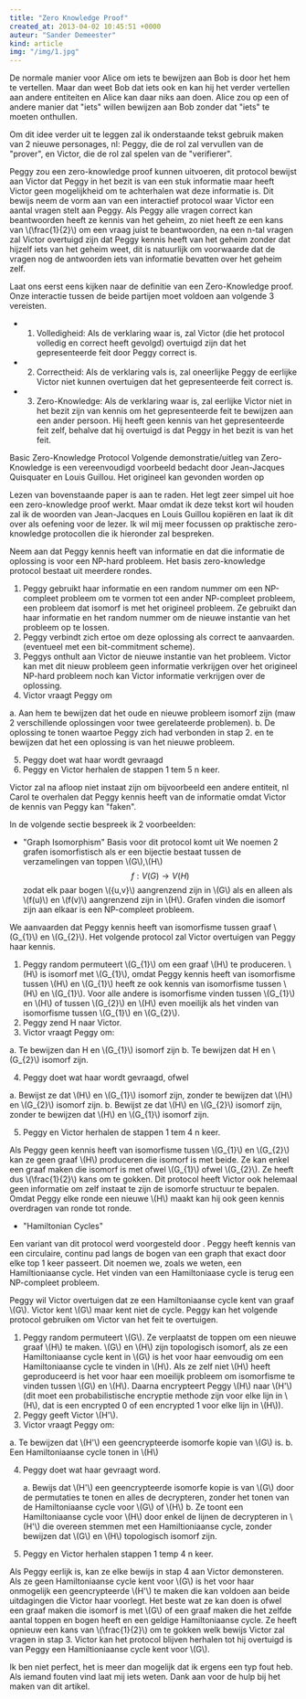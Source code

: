 ```yaml
---
title: "Zero Knowledge Proof"
created_at: 2013-04-02 10:45:51 +0000
auteur: "Sander Demeester"
kind: article
img: "/img/1.jpg"
---
```

De normale manier voor Alice om iets te bewijzen aan Bob is door het hem te vertellen. Maar dan weet Bob dat iets ook en kan hij het verder vertellen aan andere entiteiten en Alice kan daar niks aan doen. Alice zou op een of andere manier dat "iets" willen bewijzen aan Bob zonder dat "iets" te moeten onthullen.

Om dit idee verder uit te leggen zal ik onderstaande tekst gebruik maken van 2 nieuwe personages, nl: Peggy, die de rol zal vervullen van de "prover", en Victor, die de rol zal spelen van de "verifierer".

Peggy zou een zero-knowledge proof kunnen uitvoeren, dit protocol bewijst aan Victor dat Peggy in het bezit is van een stuk informatie maar heeft Victor geen mogelijkheid om te achterhalen wat deze informatie is. Dit bewijs neem de vorm aan van een interactief protocol waar Victor een aantal vragen stelt aan Peggy. Als Peggy alle vragen correct kan beantwoorden heeft ze kennis van het geheim, zo niet heeft ze een kans van \\(\frac{1}{2}\\) om een vraag juist te beantwoorden, na een n-tal vragen zal Victor overtuigd zijn dat Peggy kennis heeft van het geheim zonder dat hijzelf iets van het geheim weet, dit is natuurlijk om voorwaarde dat de vragen nog de antwoorden iets van informatie bevatten over het geheim zelf.

Laat ons eerst eens kijken naar de definitie van een Zero-Knowledge proof.
Onze interactie tussen de beide partijen moet voldoen aan volgende 3 vereisten.

- 1. Volledigheid:
Als de verklaring waar is, zal Victor (die het protocol volledig en correct heeft gevolgd) overtuigd zijn dat het gepresenteerde feit door Peggy correct is.
- 2. Correctheid:
Als de verklaring vals is, zal oneerlijke Peggy de eerlijke Victor niet kunnen overtuigen dat het gepresenteerde feit correct is.
- 3. Zero-Knowledge:
Als de verklaring waar is, zal eerlijke Victor niet in het bezit zijn van kennis om het gepresenteerde feit te bewijzen aan een ander persoon. Hij heeft geen kennis van het gepresenteerde feit zelf, behalve dat hij overtuigd is dat Peggy in het bezit is van het feit.

Basic Zero-Knowledge Protocol
Volgende demonstratie/uitleg van Zero-Knowledge is een vereenvoudigd voorbeeld bedacht door Jean-Jacques Quisquater en Louis Guillou. Het origineel kan gevonden worden op 

Lezen van bovenstaande paper is aan te raden. Het legt zeer simpel uit hoe een zero-knowledge proof werkt. Maar omdat ik deze tekst kort wil houden zal ik de woorden van Jean-Jacques en Louis Guillou kopiëren en laat ik dit over als oefening voor de lezer. Ik wil mij meer focussen op praktische zero-knowledge protocollen die ik hieronder zal bespreken. 



Neem aan dat Peggy kennis heeft van informatie en dat die informatie de oplossing is voor een NP-hard probleem. Het basis zero-knowledge protocol bestaat uit meerdere rondes.

1. Peggy gebruikt haar informatie en een random nummer om een NP-compleet probleem om te vormen tot een ander NP-compleet probleem, een probleem dat isomorf is met het origineel probleem. Ze gebruikt dan haar informatie en het random nummer om de nieuwe instantie van het probleem op te lossen.
2. Peggy verbindt zich ertoe om deze oplossing als correct te aanvaarden. (eventueel met een bit-commitment scheme).
3. Peggys onthult aan Victor de nieuwe instantie van het probleem. Victor kan met dit nieuw probleem geen informatie verkrijgen over het origineel NP-hard probleem noch kan Victor informatie verkrijgen over de oplossing.
4. Victor vraagt Peggy om

a. Aan hem te bewijzen dat het oude en nieuwe probleem isomorf zijn (maw 2 verschillende oplossingen voor twee gerelateerde problemen).
b. De oplossing te tonen waartoe Peggy zich had verbonden in stap 2. en te bewijzen dat het een oplossing is van het nieuwe probleem.

5. Peggy doet wat haar wordt gevraagd
6. Peggy en Victor herhalen de stappen 1 tem 5 n keer.


Victor zal na afloop niet instaat zijn om bijvoorbeeld een andere entiteit, nl Carol te overhalen dat Peggy kennis heeft van de informatie omdat Victor de kennis van Peggy kan "faken". 

In de volgende sectie bespreek ik 2 voorbeelden:

- "Graph Isomorphism"
Basis voor dit protocol komt uit 
We noemen 2 grafen isomorfistisch als er een bijectie bestaat tussen de verzamelingen van toppen \\(G\\),\\(H\\)
$$
\begin{equation*}
f : V(G) \rightarrow V(H)
\end{equation*}
$$
zodat elk paar bogen \\({u,v}\\) aangrenzend zijn in \\(G\\) als en alleen als \\(f(u)\\) en \\(f(v)\\) aangrenzend zijn in \\(H\\).
Grafen vinden die isomorf zijn aan elkaar is een NP-compleet probleem.

We aanvaarden dat Peggy kennis heeft van isomorfisme tussen graaf \\(G_{1}\\) en \\(G_{2}\\).
Het volgende protocol zal Victor overtuigen van Peggy haar kennis.


1. Peggy random permuteert \\(G_{1}\\) om een graaf \\(H\\) te produceren. \\(H\\) is isomorf met \\(G_{1}\\), omdat Peggy kennis heeft van isomorfisme tussen \\(H\\) en \\(G_{1}\\) heeft ze ook kennis van isomorfisme tussen \\(H\\) en \\(G_{1}\\). Voor alle andere is isomorfisme vinden tussen \\(G_{1}\\) en \\(H\\) of tussen \\(G_{2}\\) en \\(H\\) even moeilijk als het vinden van isomorfisme tussen \\(G_{1}\\) en \\(G_{2}\\).
2. Peggy zend H naar Victor.
3. Victor vraagt Peggy om:

a. Te bewijzen dan H en \\(G_{1}\\) isomorf zijn 
b. Te bewijzen dat H en \\(G_{2}\\) isomorf zijn.

4. Peggy doet wat haar wordt gevraagd, ofwel

a. Bewijst ze dat \\(H\\) en \\(G_{1}\\) isomorf zijn, zonder te bewijzen dat \\(H\\) en \\(G_{2}\\) isomorf zijn.
b. Bewijst ze dat \\(H\\) en \\(G_{2}\\) isomorf zijn, zonder te bewijzen dat \\(H\\) en \\(G_{1}\\) isomorf zijn.

5. Peggy en Victor herhalen de stappen 1 tem 4 n keer.


Als Peggy geen kennis heeft van isomorfisme tussen \\(G_{1}\\) en \\(G_{2}\\) kan ze geen graaf \\(H\\) produceren die isomorf is met beide. Ze kan enkel een graaf maken die isomorf is met ofwel \\(G_{1}\\) ofwel \\(G_{2}\\). Ze heeft dus \\(\frac{1}{2}\\) kans om te gokken. 
Dit protocol heeft Victor ook helemaal geen informatie om zelf instaat te zijn de isomorfe structuur te bepalen. Omdat Peggy elke ronde een nieuwe \\(H\\) maakt kan hij ook geen kennis overdragen van ronde tot ronde.

- "Hamiltonian Cycles"

Een variant van dit protocol werd voorgesteld door .
Peggy heeft kennis van een circulaire, continu pad langs de bogen van een graph that exact door elke top 1 keer passeert. Dit noemen we, zoals we weten, een Hamiltioniaanse cycle. Het vinden van een Hamiltoniaase cycle is terug een NP-compleet probleem.

Peggy wil Victor overtuigen dat ze een Hamiltoniaanse cycle kent van graaf \\(G\\). Victor kent \\(G\\) maar kent niet de cycle. Peggy kan het volgende protocol gebruiken om Victor van het feit te overtuigen.

1. Peggy random permuteert \\(G\\). Ze verplaatst de toppen om een nieuwe graaf \\(H\\) te maken. \\(G\\) en \\(H\\) zijn topologisch isomorf, als ze een Hamiltoniaanse cycle kent in \\(G\\) is het voor haar eenvoudig om een Hamiltoniaanse cycle te vinden in \\(H\\). Als ze zelf niet \\(H\\) heeft geproduceerd is het voor haar een moeilijk probleem om isomorfisme te vinden tussen \\(G\\) en \\(H\\).
Daarna encrypteert Peggy \\(H\\) naar \\(H'\\) (dit moet een probabilistische encryptie methode zijn voor elke lijn in \\(H\\), dat is een encrypted 0 of een encrypted 1 voor elke lijn in \\(H\\)).
2. Peggy geeft Victor \\(H'\\).
3. Victor vraagt Peggy om:

a. Te bewijzen dat \\(H'\\) een geencrypteerde isomorfe kopie van \\(G\\) is.
b. Een Hamiltoniaanse cycle tonen in \\(H\\)

4. Peggy doet wat haar gevraagt word.

   a. Bewijs dat \\(H'\\) een geencrypteerde isomorfe kopie is van \\(G\\) door de permutaties te tonen en alles de decrypteren, zonder het tonen van de Hamiltoniaanse cycle voor \\(G\\) of \\(H\\)
b. Ze toont een Hamiltoniaanse cycle voor \\(H\\) door enkel de lijnen de decrypteren in \\(H'\\) die overeen stemmen met een Hamiltioniaanse cycle, zonder bewijzen dat \\(G\\) en \\(H\\) topologisch isomorf zijn.

4. Peggy en Victor herhalen stappen 1 temp 4 n keer.


Als Peggy eerlijk is, kan ze elke bewijs in stap 4 aan Victor demonsteren. Als ze geen Hamiltoniaanse cycle kent voor \\(G\\) is het voor haar onmogelijk een geencrypteerde \\(H'\\) te maken die kan voldoen aan beide uitdagingen die Victor haar voorlegt. Het beste wat ze kan doen is ofwel een graaf maken die isomorf is met \\(G\\) of een graaf maken die het zelfde aantal toppen en bogen heeft en een geldige Hamiltoniaanse cycle. Ze heeft opnieuw een kans van \\(\frac{1}{2}\\) om te gokken welk bewijs Victor zal vragen in stap 3. Victor kan het protocol blijven herhalen tot hij overtuigd is van Peggy een Hamiltioniaanse cycle kent voor \\(G\\).

Ik ben niet perfect, het is meer dan mogelijk dat ik ergens een typ fout heb. Als iemand fouten vind laat mij iets weten. 
Dank aan  voor de hulp bij het maken van dit artikel.

